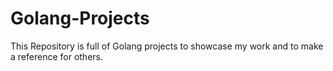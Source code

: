 # Golang-Projects
This Repository is full of Golang projects to showcase my work and to make a reference for others.
